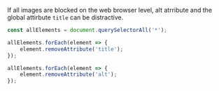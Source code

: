 If all images are blocked on the web browser level, alt atrribute and the global attirbute `title` can be distractive.

```js
const allElements = document.querySelectorAll('*');

allElements.forEach(element => {
    element.removeAttribute('title');
});

allElements.forEach(element => {
    element.removeAttribute('alt');
});
```
